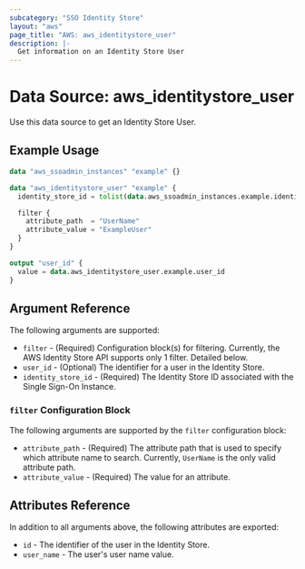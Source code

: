 ```yaml
---
subcategory: "SSO Identity Store"
layout: "aws"
page_title: "AWS: aws_identitystore_user"
description: |-
  Get information on an Identity Store User
---
```


# Data Source: aws_identitystore_user

Use this data source to get an Identity Store User.

## Example Usage

```terraform
data "aws_ssoadmin_instances" "example" {}

data "aws_identitystore_user" "example" {
  identity_store_id = tolist(data.aws_ssoadmin_instances.example.identity_store_ids)[0]

  filter {
    attribute_path  = "UserName"
    attribute_value = "ExampleUser"
  }
}

output "user_id" {
  value = data.aws_identitystore_user.example.user_id
}
```

## Argument Reference

The following arguments are supported:

* `filter` - (Required) Configuration block(s) for filtering. Currently, the AWS Identity Store API supports only 1 filter. Detailed below.
* `user_id` - (Optional)  The identifier for a user in the Identity Store.
* `identity_store_id` - (Required) The Identity Store ID associated with the Single Sign-On Instance.

### `filter` Configuration Block

The following arguments are supported by the `filter` configuration block:

* `attribute_path` - (Required) The attribute path that is used to specify which attribute name to search. Currently, `UserName` is the only valid attribute path.
* `attribute_value` - (Required) The value for an attribute.

## Attributes Reference

In addition to all arguments above, the following attributes are exported:

* `id` - The identifier of the user in the Identity Store.
* `user_name` - The user's user name value.
